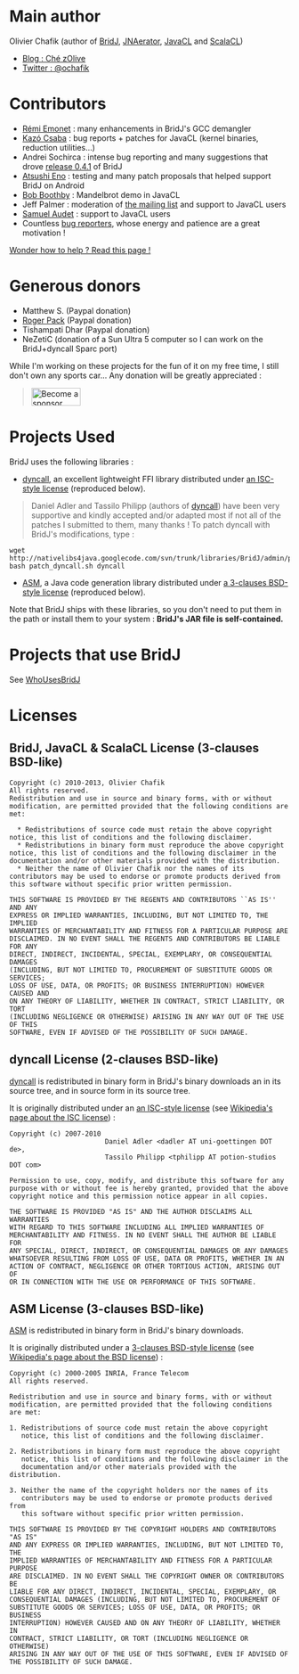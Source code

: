 

# Main author #

Olivier Chafik (author of [BridJ](http://code.google.com/p/bridj/), [JNAerator](http://code.google.com/p/jnaerator/), [JavaCL](http://code.google.com/p/javacl/) and [ScalaCL](http://code.google.com/p/scalacl/))
  * [Blog : Ché zOlive](http://ochafik.free.fr/blog/)
  * [Twitter : @ochafik](http://twitter.com/ochafik)

# Contributors #

  * [Rémi Emonet](http://twitter.com/remiemonet) : many enhancements in BridJ's GCC demangler
  * [Kazó Csaba](http://kazocsaba.blogspot.com/) : bug reports + patches for JavaCL (kernel binaries, reduction utilities...)
  * Andrei Sochirca : intense bug reporting and many suggestions that drove [release 0.4.1](https://github.com/ochafik/nativelibs4java/tree/master/libraries/BridJ/CHANGELOG#) of BridJ
  * [Atsushi Eno](https://github.com/atsushieno) : testing and many patch proposals that helped support BridJ on Android
  * [Bob Boothby](http://bbboblog.blogspot.com/) : Mandelbrot demo in JavaCL
  * Jeff Palmer : moderation of [the mailing list](http://groups.google.com/group/nativelibs4java) and support to JavaCL users
  * [Samuel Audet](http://www.ok.ctrl.titech.ac.jp/~saudet/) : support to JavaCL users
  * Countless [bug reporters](http://github.com/ochafik/nativelibs4java/issues), whose energy and patience are a great motivation !

[Wonder how to help ? Read this page !](HowToHelp.md)

# Generous donors #

  * Matthew S. (Paypal donation)
  * [Roger Pack](http://freeldssheetmusic.org/) (Paypal donation)
  * Tishampati Dhar (Paypal donation)
  * NeZetiC (donation of a Sun Ultra 5 computer so I can work on the BridJ+dyncall Sparc port)

While I'm working on these projects for the fun of it on my free time, I still don't own any sports car... Any donation will be greatly appreciated :
> <a href='http://sourceforge.net/donate/index.php?group_id=266856'><img src='http://images.sourceforge.net/images/project-support.jpg' alt='Become a sponsor' border='0' width='88' height='32' /></a>

# Projects Used #

BridJ uses the following libraries :
  * [dyncall](http://dyncall.org), an excellent lightweight FFI library distributed under [an ISC-style license](http://dyncall.org/license.shtml) (reproduced below).
> Daniel Adler and Tassilo Philipp (authors of [dyncall](http://dyncall.org/)) have been very supportive and kindly accepted and/or adapted most if not all of the patches I submitted to them, many thanks !
> To patch dyncall with BridJ's modifications, type :
```
wget http://nativelibs4java.googlecode.com/svn/trunk/libraries/BridJ/admin/patch_dyncall.sh
bash patch_dyncall.sh dyncall
```
  * [ASM](http://asm.ow2.org/), a Java code generation library distributed under [a 3-clauses BSD-style license](http://asm.ow2.org/license.html) (reproduced below).

Note that BridJ ships with these libraries, so you don't need to put them in the path or install them to your system : **BridJ's JAR file is self-contained.**

# Projects that use BridJ #

See [WhoUsesBridJ](WhoUsesBridJ.md)

# Licenses #

## BridJ, JavaCL & ScalaCL License (3-clauses BSD-like) ##

```
Copyright (c) 2010-2013, Olivier Chafik
All rights reserved.
Redistribution and use in source and binary forms, with or without
modification, are permitted provided that the following conditions are met:

  * Redistributions of source code must retain the above copyright notice, this list of conditions and the following disclaimer.
  * Redistributions in binary form must reproduce the above copyright notice, this list of conditions and the following disclaimer in the documentation and/or other materials provided with the distribution.
  * Neither the name of Olivier Chafik nor the names of its contributors may be used to endorse or promote products derived from this software without specific prior written permission.

THIS SOFTWARE IS PROVIDED BY THE REGENTS AND CONTRIBUTORS ``AS IS'' AND ANY
EXPRESS OR IMPLIED WARRANTIES, INCLUDING, BUT NOT LIMITED TO, THE IMPLIED
WARRANTIES OF MERCHANTABILITY AND FITNESS FOR A PARTICULAR PURPOSE ARE
DISCLAIMED. IN NO EVENT SHALL THE REGENTS AND CONTRIBUTORS BE LIABLE FOR ANY
DIRECT, INDIRECT, INCIDENTAL, SPECIAL, EXEMPLARY, OR CONSEQUENTIAL DAMAGES
(INCLUDING, BUT NOT LIMITED TO, PROCUREMENT OF SUBSTITUTE GOODS OR SERVICES;
LOSS OF USE, DATA, OR PROFITS; OR BUSINESS INTERRUPTION) HOWEVER CAUSED AND
ON ANY THEORY OF LIABILITY, WHETHER IN CONTRACT, STRICT LIABILITY, OR TORT
(INCLUDING NEGLIGENCE OR OTHERWISE) ARISING IN ANY WAY OUT OF THE USE OF THIS
SOFTWARE, EVEN IF ADVISED OF THE POSSIBILITY OF SUCH DAMAGE.
```

## dyncall License (2-clauses BSD-like) ##

[dyncall](http://dyncall.org) is redistributed in binary form in BridJ's binary downloads an in its source tree, and in source form in its source tree.

It is originally distributed under an [an ISC-style license](http://dyncall.org/license.shtml) (see [Wikipedia's page about the ISC license](http://en.wikipedia.org/wiki/ISC_license)) :

```
Copyright (c) 2007-2010 
                        Daniel Adler <dadler AT uni-goettingen DOT de>, 
                        Tassilo Philipp <tphilipp AT potion-studios DOT com>

Permission to use, copy, modify, and distribute this software for any
purpose with or without fee is hereby granted, provided that the above
copyright notice and this permission notice appear in all copies.

THE SOFTWARE IS PROVIDED "AS IS" AND THE AUTHOR DISCLAIMS ALL WARRANTIES
WITH REGARD TO THIS SOFTWARE INCLUDING ALL IMPLIED WARRANTIES OF
MERCHANTABILITY AND FITNESS. IN NO EVENT SHALL THE AUTHOR BE LIABLE FOR
ANY SPECIAL, DIRECT, INDIRECT, OR CONSEQUENTIAL DAMAGES OR ANY DAMAGES
WHATSOEVER RESULTING FROM LOSS OF USE, DATA OR PROFITS, WHETHER IN AN
ACTION OF CONTRACT, NEGLIGENCE OR OTHER TORTIOUS ACTION, ARISING OUT OF
OR IN CONNECTION WITH THE USE OR PERFORMANCE OF THIS SOFTWARE.
```

## ASM License (3-clauses BSD-like) ##

[ASM](http://asm.ow2.org/) is redistributed in binary form in BridJ's binary downloads.

It is originally distributed under a [3-clauses BSD-style license](http://asm.ow2.org/license.html) (see [Wikipedia's page about the BSD license](http://en.wikipedia.org/wiki/BSD_Licence)) :

```
Copyright (c) 2000-2005 INRIA, France Telecom
All rights reserved.

Redistribution and use in source and binary forms, with or without
modification, are permitted provided that the following conditions
are met:

1. Redistributions of source code must retain the above copyright
   notice, this list of conditions and the following disclaimer.

2. Redistributions in binary form must reproduce the above copyright
   notice, this list of conditions and the following disclaimer in the
   documentation and/or other materials provided with the distribution.

3. Neither the name of the copyright holders nor the names of its
   contributors may be used to endorse or promote products derived from
   this software without specific prior written permission.

THIS SOFTWARE IS PROVIDED BY THE COPYRIGHT HOLDERS AND CONTRIBUTORS "AS IS"
AND ANY EXPRESS OR IMPLIED WARRANTIES, INCLUDING, BUT NOT LIMITED TO, THE
IMPLIED WARRANTIES OF MERCHANTABILITY AND FITNESS FOR A PARTICULAR PURPOSE
ARE DISCLAIMED. IN NO EVENT SHALL THE COPYRIGHT OWNER OR CONTRIBUTORS BE
LIABLE FOR ANY DIRECT, INDIRECT, INCIDENTAL, SPECIAL, EXEMPLARY, OR
CONSEQUENTIAL DAMAGES (INCLUDING, BUT NOT LIMITED TO, PROCUREMENT OF
SUBSTITUTE GOODS OR SERVICES; LOSS OF USE, DATA, OR PROFITS; OR BUSINESS
INTERRUPTION) HOWEVER CAUSED AND ON ANY THEORY OF LIABILITY, WHETHER IN
CONTRACT, STRICT LIABILITY, OR TORT (INCLUDING NEGLIGENCE OR OTHERWISE)
ARISING IN ANY WAY OUT OF THE USE OF THIS SOFTWARE, EVEN IF ADVISED OF
THE POSSIBILITY OF SUCH DAMAGE.
```